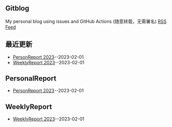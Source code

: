 ## Gitblog
My personal blog using issues and GitHub Actions (随意转载，无需署名)
[RSS Feed](https://raw.githubusercontent.com/haoz0x139/myblog/master/feed.xml)
## 最近更新
- [PersonReport 2023](https://github.com/haoz0x139/myblog/issues/2)--2023-02-01
- [WeeklyReport 2023](https://github.com/haoz0x139/myblog/issues/1)--2023-02-01
## PersonalReport
- [PersonReport 2023](https://github.com/haoz0x139/myblog/issues/2)--2023-02-01
## WeeklyReport
- [WeeklyReport 2023](https://github.com/haoz0x139/myblog/issues/1)--2023-02-01
